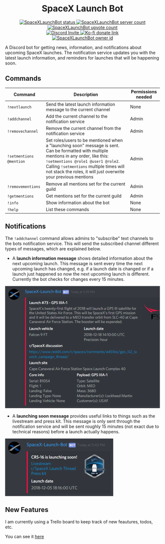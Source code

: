 <h1 align="center" style="font-weight: bold">SpaceX Launch Bot</h1>

<p align="center">
    <a href="https://discordbots.org/bot/411618411169447950" >
        <img src="https://discordbots.org/api/widget/status/411618411169447950.svg?noavatar=true" alt="SpaceXLaunchBot status" />
    </a>
    <a href="https://discordbots.org/bot/411618411169447950" >
        <img src="https://discordbots.org/api/widget/servers/411618411169447950.svg?noavatar=true" alt="SpaceXLaunchBot server count" />
    </a>
    <a href="https://discordbots.org/bot/411618411169447950" >
        <img src="https://discordbots.org/api/widget/upvotes/411618411169447950.svg?noavatar=true" alt="SpaceXLaunchBot upvote count" />
    </a>
    <br/>
    <a href="https://discordapp.com/oauth2/authorize?client_id=411618411169447950&scope=bot&permissions=19456">
        <img src="https://img.shields.io/badge/Discord-Bot%20Invite-blue.svg?style=flat&colorA=35383d" alt="Discord Invite"/>
    </a>
    <a href="https://ko-fi.com/M4M18XB1">
        <img src="https://img.shields.io/badge/Ko--fi-Donate-orange.svg?style=flat&colorA=35383d" alt="Ko-fi donate link"/>
    </a>
    <br/>
    <a href="https://discordbots.org/bot/411618411169447950" >
        <img src="https://discordbots.org/api/widget/owner/411618411169447950.svg?noavatar=truee" alt="SpaceXLaunchBot owner id" />
    </a>
</p>

A Discord bot for getting news, information, and notifications about upcoming SpaceX launches. The notification service updates you with the latest launch information, and reminders for launches that will be happening soon.

## Commands

Command|Description|Permissions needed
---|---|---
`!nextlaunch`|Send the latest launch information message to the current channel|None
`!addchannel`|Add the current channel to the notification service|Admin
`!removechannel`|Remove the current channel from the notification service|Admin
`!setmentions @mention`|Set roles/users to be mentioned when a "launching soon" message is sent. Can be formatted with multiple mentions in any order, like this: `!setmentions @role1 @user1 @role2`. Calling `!setmentions` multiple times will not stack the roles, it will just overwrite your previous mentions|Admin
`!removementions`|Remove all mentions set for the current guild|Admin
`!getmentions`|Get mentions set for the current guild|Admin
`!info`|Show information about the bot|None
`!help`|List these commands|None

## Notifications

The `!addchannel` command allows admins to "subscribe" text channels to the bots notification service. This will send the subscribed channel different types of messages, which are explained below.

- A **launch information message** shows detailed information about the next upcoming launch. This message is sent every time the next upcoming launch has changed, e.g. if a launch date is changed or if a launch just happened so now the next upcoming launch is different. Currently the bot checks for changes every 15 minutes.

![launch_info](images/screenshots/launch_info.png)

- A **launching soon message** provides useful links to things such as the livestream and press kit. This message is only sent through the notification service and will be sent roughly 15 minutes (not exact due to technical reasons) before a launch actually happens.

![launch_soon](images/screenshots/launch_soon.png)

## New Features

I am currently using a Trello board to keep track of new feautures, todos, etc.

You can see it [here](https://trello.com/b/5zLV8wR3/spacexlaunchbot)
